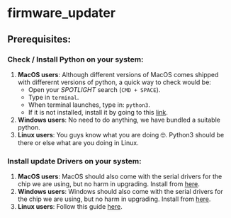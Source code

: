 # firmware_updater

## Prerequisites:
### Check / Install Python on your system:
1. __MacOS users__: Although different versions of MacOS comes shipped with differernt versions of python, a quick way to check would be: 
   - Open your _SPOTLIGHT_ search (`CMD + SPACE`).
   - Type in `terminal`.
   - When terminal launches, type in: `python3`. 
   - If it is not installed, install it by going to this [link](https://www.python.org/downloads/macos/).
2. __Windows users__: No need to do anything, we have bundled a suitable python. 
3. __Linux users__: You guys know what you are doing 🤓. Python3 should be there or else what are you doing in Linux.   

### Install update Drivers on your system:
1. __MacOS users__: MacOS should also come with the serial drivers for the chip we are using, but no harm in upgrading. Install from [here](https://github.com/devATdbsutdio/firmware_updater/blob/main/tools/drivers/CH34XSER_MAC.zip). 
2. __Windows users__: Windows should also come with the serial drivers for the chip we are using, but no harm in upgrading. Install from [here](https://github.com/devATdbsutdio/firmware_updater/blob/main/tools/drivers/CH34XSER_WIN.zip).
3. __Linux users__: Follow this guide [here](https://gist.github.com/dattasaurabh82/082d13fd61c0d06c7a358c5e605ce4fd). 

